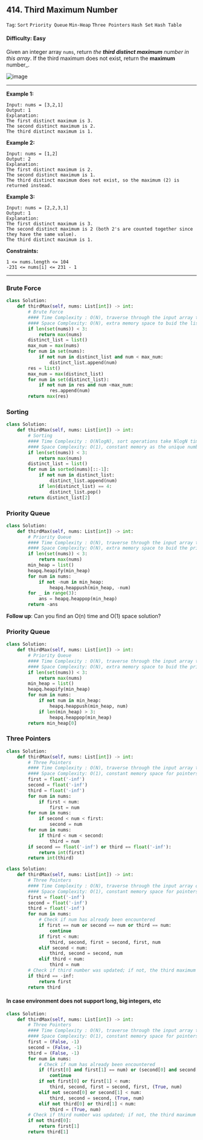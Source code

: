 ## 414. Third Maximum Number

```Tag```: ```Sort``` ```Priority Queue``` ```Min-Heap``` ```Three Pointers``` ```Hash Set``` ```Hash Table```

#### Difficulty: Easy

Given an integer array ```nums```, return _the __third distinct maximum__ number in this array_. If the third maximum does not exist, return the __maximum__ number_.

![image](https://user-images.githubusercontent.com/35042430/213017833-73c6fa75-5436-47ce-8aa3-784d92d4cc89.png)

---

__Example 1:__
```
Input: nums = [3,2,1]
Output: 1
Explanation:
The first distinct maximum is 3.
The second distinct maximum is 2.
The third distinct maximum is 1.
```

__Example 2:__
```
Input: nums = [1,2]
Output: 2
Explanation:
The first distinct maximum is 2.
The second distinct maximum is 1.
The third distinct maximum does not exist, so the maximum (2) is returned instead.
```

__Example 3:__
```
Input: nums = [2,2,3,1]
Output: 1
Explanation:
The first distinct maximum is 3.
The second distinct maximum is 2 (both 2's are counted together since they have the same value).
The third distinct maximum is 1.
```

__Constraints:__
```
1 <= nums.length <= 104
-231 <= nums[i] <= 231 - 1
```

---

### Brute Force

```Python
class Solution:
    def thirdMax(self, nums: List[int]) -> int:
        # Brute Force
        #### Time Complexity : O(N), traverse through the input array twice
        #### Space Complexity: O(N), extra memory space to buid the lists
        if len(set(nums)) < 3:
            return max(nums)
        distinct_list = list()
        max_num = max(nums)
        for num in set(nums):
            if not num in distinct_list and num < max_num:
                distinct_list.append(num)
        res = list()
        max_num = max(distinct_list)
        for num in set(distinct_list):
            if not num in res and num <max_num:
                res.append(num)
        return max(res)
```

### Sorting

```Python
class Solution:
    def thirdMax(self, nums: List[int]) -> int:
        # Sorting
        #### Time Complexity : O(NlogN), sort operations take NlogN time
        #### Space Complexity: O(1), constant memory as the unique number array contains at most 3 elements
        if len(set(nums)) < 3:
            return max(nums)
        distinct_list = list()
        for num in sorted(nums)[::-1]:
            if not num in distinct_list:
                distinct_list.append(num)
            if len(distinct_list) == 4:
                distinct_list.pop()
        return distinct_list[2]
```

### Priority Queue

```Python
class Solution:
    def thirdMax(self, nums: List[int]) -> int:
        # Priority Queue
        #### Time Complexity : O(N), traverse through the input array to build min heap
        #### Space Complexity: O(N), extra memory space to buid the priority queue
        if len(set(nums)) < 3:
            return max(nums)
        min_heap = list()
        heapq.heapify(min_heap)
        for num in nums:
            if not -num in min_heap:
                heapq.heappush(min_heap, -num)
        for _ in range(3):
            ans = heapq.heappop(min_heap)
        return -ans
```

__Follow up__: Can you find an O(n) time and O(1) space solution?

### Priority Queue

```Python
class Solution:
    def thirdMax(self, nums: List[int]) -> int:
        # Priority Queue
        #### Time Complexity : O(N), traverse through the input array to build min heap
        #### Space Complexity: O(N), extra memory space to buid the priority queue
        if len(set(nums)) < 3:
            return max(nums)
        min_heap = list()
        heapq.heapify(min_heap)
        for num in nums:
            if not num in min_heap:
                heapq.heappush(min_heap, num)
            if len(min_heap) > 3:
                heapq.heappop(min_heap)
        return min_heap[0]
```

### Three Pointers

```Python
class Solution:
    def thirdMax(self, nums: List[int]) -> int:
        # Three Pointers
        #### Time Complexity : O(N), traverse through the input array thrrice takes 3*N time to find maximum numbers first, second, third
        #### Space Complexity: O(1), constant memory space for pointers
        first = float('-inf')
        second = float('-inf')
        third = float('-inf')
        for num in nums:
            if first < num:
                first = num
        for num in nums:
            if second < num < first:
                second = num
        for num in nums:
            if third < num < second:
                third = num
        if second == float('-inf') or third == float('-inf'):
            return int(first)
        return int(third)
```

```Python
class Solution:
    def thirdMax(self, nums: List[int]) -> int:
        # Three Pointers
        #### Time Complexity : O(N), traverse through the input array once to find maximum, second maximum, third maximum numbers
        #### Space Complexity: O(1), constant memory space for pointers
        first = float('-inf')
        second = float('-inf')
        third = float('-inf')
        for num in nums:
            # Check if num has already been encountered
            if first == num or second == num or third == num:
                continue
            if first < num:
                third, second, first = second, first, num
            elif second < num:
                third, second = second, num
            elif third < num:
                third = num
        # Check if third number was updated; if not, the third maximum does not exist
        if third == -inf:
            return first
        return third
```

#### In case environment does not support long, big integers, etc

```Python
class Solution:
    def thirdMax(self, nums: List[int]) -> int:
        # Three Pointers
        #### Time Complexity : O(N), traverse through the input array thrrice to find maximum numbers first, second, third
        #### Space Complexity: O(1), constant memory space for pointers
        first = (False, -1)
        second = (False, -1)
        third = (False, -1)
        for num in nums:
            # Check if num has already been encountered
            if (first[0] and first[1] == num) or (second[0] and second[1] == num) or (third[0] and third[1] == num):
                continue
            if not first[0] or first[1] < num:
                third, second, first = second, first, (True, num)
            elif not second[0] or second[1] < num:
                third, second = second, (True, num)
            elif not third[0] or third[1] < num:
                third = (True, num)
        # Check if third number was updated; if not, the third maximum does not exist
        if not third[0]:
            return first[1]
        return third[1]
```
